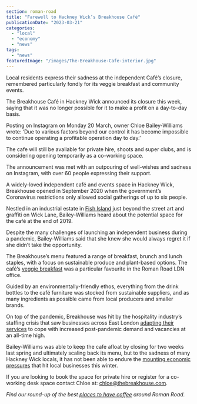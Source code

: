 ```yaml
---
section: roman-road
title: "Farewell to Hackney Wick’s Breakhouse Café"
publicationDate: "2023-03-21"
categories: 
  - "local"
  - "economy"
  - "news"
tags: 
  - "news"
featuredImage: "/images/The-Breakhouse-Cafe-interior.jpg"
---
```


Local residents express their sadness at the independent Café’s closure, remembered particularly fondly for its veggie breakfast and community events.

The Breakhouse Café in Hackney Wick announced its closure this week, saying that it was no longer possible for it to make a profit on a day-to-day basis. 

Posting on Instagram on Monday 20 March, owner Chloe Bailey-Williams wrote: ‘Due to various factors beyond our control it has become impossible to continue operating a profitable operation day to day.’

The cafe will still be available for private hire, shoots and super clubs, and is considering opening temporarily as a co-working space. 

The announcement was met with an outpouring of well-wishes and sadness on Instagram, with over 60 people expressing their support. 

A widely-loved independent café and events space in Hackney Wick, Breakhouse opened in September 2020 when the government’s Coronavirus restrictions only allowed social gatherings of up to six people.

Nestled in an industrial estate in [Fish Island](https://romanroadlondon.com/history-fish-island/) just beyond the street art and graffiti on Wick Lane, Bailey-Williams heard about the potential space for the café at the end of 2019. 

Despite the many challenges of launching an independent business during a pandemic, Bailey-Williams said that she knew she would always regret it if she didn’t take the opportunity. 

The Breakhouse’s menu featured a range of breakfast, brunch and lunch staples, with a focus on sustainable produce and plant-based options. The café’s [veggie breakfast](https://romanroadlondon.com/the-breakhouse-cafe-fish-island-restaurant-review/) was a particular favourite in the Roman Road LDN office. 

Guided by an environmentally-friendly ethos, everything from the drink bottles to the café furniture was stocked from sustainable suppliers, and as many ingredients as possible came from local producers and smaller brands.

On top of the pandemic, Breakhouse was hit by the hospitality industry’s staffing crisis that saw businesses across East London [adapting their services](https://romanroadlondon.com/hospitality-recruitment-crisis-east-london/) to cope with increased post-pandemic demand and vacancies at an all-time high. 

Bailey-Williams was able to keep the cafe afloat by closing for two weeks last spring and ultimately scaling back its menu, but to the sadness of many Hackney Wick locals, it has not been able to endure the [mounting economic pressures](https://romanroadlondon.com/articles/cost-living/) that hit local businesses this winter. 

If you are looking to book the space for private hire or register for a co-working desk space contact Chloe at: [chloe@thebreakhouse.com](mailto:chloe@thebreakhouse.com).   

_Find our round-up of the best_ [_places to have coffee_](https://romanroadlondon.com/best-coffee-places/) _around Roman Road._

